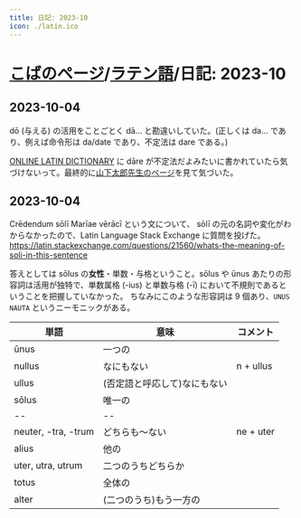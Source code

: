 ```yaml
---
title: 日記: 2023-10
icon: ./latin.ico
---
```


# [こばのページ](../index.html)/[ラテン語](index.html)/日記: 2023-10

## 2023-10-04
dō (与える) の活用をことごとく dā... と勘違いしていた。(正しくは da... であり、例えば命令形は da/date であり、不定法は dare である。)

[ONLINE LATIN DICTIONARY](https://www.online-latin-dictionary.com/latin-dictionary-flexion.php?lemma=DO100) に dāre が不定法だよみたいに書かれていたら気づけないって。最終的に[山下太郎先生のページ](https://aeneis.jp/?p=295)を見て気づいた。

## 2023-10-04
Crēdendum sōlī Marīae vērācī という文について、
sōlī の元の名詞や変化がわからなかったので、Latin Language Stack Exchange に質問を投げた。
https://latin.stackexchange.com/questions/21560/whats-the-meaning-of-soli-in-this-sentence

答えとしては sōlus の**女性**・単数・与格ということ。sōlus や ūnus あたりの形容詞は活用が独特で、単数属格 (-ius) と単数与格 (-ī) において不規則であるということを把握していなかった。
ちなみにこのような形容詞は 9 個あり、`UNUS NAUTA` というニーモニックがある。

|単語|意味|コメント|
|--|--|--|
|ūnus|一つの|
|nullus|なにもない|n + ullus|
|ullus|(否定語と呼応して)なにもない|
|sōlus|唯一の|
|--|--|
|neuter, -tra, -trum|どちらも〜ない|ne + uter|
|alius|他の|
|uter, utra, utrum|二つのうちどちらか|
|totus|全体の|
|alter|(二つのうち)もう一方の|
